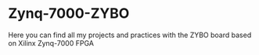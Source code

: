 # Zynq-7000-ZYBO
Here you can find all my projects and practices with the ZYBO board based on Xilinx Zynq-7000 FPGA
